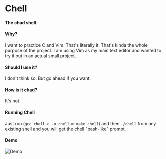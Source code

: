 # Chell
#### The chad shell.

#### Why?

I want to practice C and Vim. That's literally it. That's kinda the whole purpose of the project. I am using Vim as my main text editor and wanted to try it out in an actual small project.

#### Should I use it?

I don't think so. But go ahead if you want.

#### How is it chad?

It's not.

#### Running Chell

Just run (```gcc chell.c -o chell``` or ```make chell```) and then ```./chell``` from any existing shell and you will get the chell "bash-like" prompt.

#### Demo

![Demo](https://media.giphy.com/media/dCWrvGnZh2R7GVvMEd/giphy.gif)
